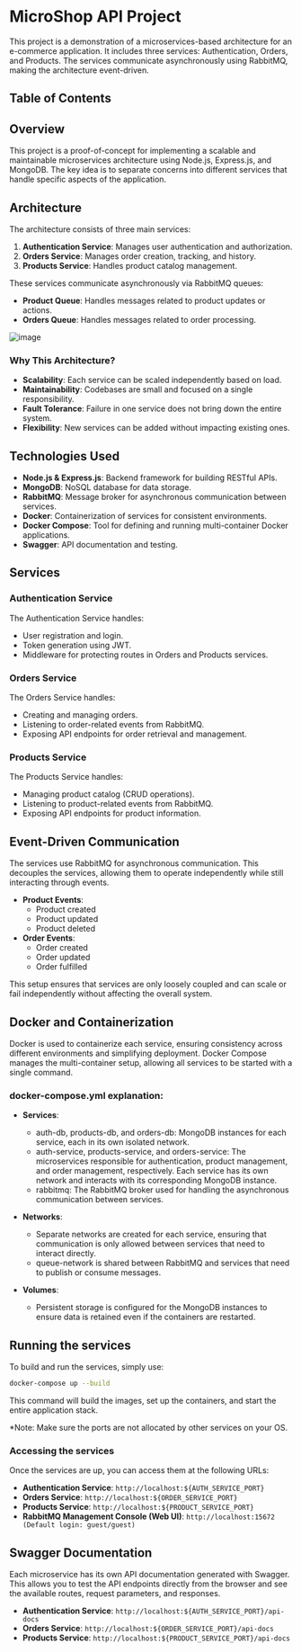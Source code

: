 # MicroShop API Project

<!---  ## Diagram 1
![image](https://github.com/user-attachments/assets/1a47e1e0-58df-4993-b933-301ae2a614ba) --->

This project is a demonstration of a microservices-based architecture for an e-commerce application. It includes three services: Authentication, Orders, and Products. The services communicate asynchronously using RabbitMQ, making the architecture event-driven.

## Table of Contents


## Overview

This project is a proof-of-concept for implementing a scalable and maintainable microservices architecture using Node.js, Express.js, and MongoDB. The key idea is to separate concerns into different services that handle specific aspects of the application.

## Architecture

The architecture consists of three main services:

1. **Authentication Service**: Manages user authentication and authorization.
2. **Orders Service**: Manages order creation, tracking, and history.
3. **Products Service**: Handles product catalog management.

These services communicate asynchronously via RabbitMQ queues:

- **Product Queue**: Handles messages related to product updates or actions.
- **Orders Queue**: Handles messages related to order processing.

![image](https://github.com/user-attachments/assets/cd5883d0-5e4b-42bd-9a41-a70a55ca55f4)

### Why This Architecture?

- **Scalability**: Each service can be scaled independently based on load.
- **Maintainability**: Codebases are small and focused on a single responsibility.
- **Fault Tolerance**: Failure in one service does not bring down the entire system.
- **Flexibility**: New services can be added without impacting existing ones.

## Technologies Used

- **Node.js & Express.js**: Backend framework for building RESTful APIs.
- **MongoDB**: NoSQL database for data storage.
- **RabbitMQ**: Message broker for asynchronous communication between services.
- **Docker**: Containerization of services for consistent environments.
- **Docker Compose**: Tool for defining and running multi-container Docker applications.
- **Swagger**: API documentation and testing.

## Services

### Authentication Service

The Authentication Service handles:

- User registration and login.
- Token generation using JWT.
- Middleware for protecting routes in Orders and Products services.

### Orders Service

The Orders Service handles:

- Creating and managing orders.
- Listening to order-related events from RabbitMQ.
- Exposing API endpoints for order retrieval and management.

### Products Service

The Products Service handles:

- Managing product catalog (CRUD operations).
- Listening to product-related events from RabbitMQ.
- Exposing API endpoints for product information.

## Event-Driven Communication

The services use RabbitMQ for asynchronous communication. This decouples the services, allowing them to operate independently while still interacting through events.

- **Product Events**: 
  - Product created
  - Product updated
  - Product deleted
- **Order Events**:
  - Order created
  - Order updated
  - Order fulfilled

This setup ensures that services are only loosely coupled and can scale or fail independently without affecting the overall system.

## Docker and Containerization

Docker is used to containerize each service, ensuring consistency across different environments and simplifying deployment. Docker Compose manages the multi-container setup, allowing all services to be started with a single command.

### docker-compose.yml explanation:
- **Services**:

    - auth-db, products-db, and orders-db: MongoDB instances for each service, each in its own isolated network.
    - auth-service, products-service, and orders-service: The microservices responsible for authentication, product management, and order management, respectively. Each service has its own network and interacts with its corresponding MongoDB instance.
    - rabbitmq: The RabbitMQ broker used for handling the asynchronous communication between services.
- **Networks**:

    - Separate networks are created for each service, ensuring that communication is only allowed between services that need to interact directly.
    - queue-network is shared between RabbitMQ and services that need to publish or consume messages.
- **Volumes**:

    - Persistent storage is configured for the MongoDB instances to ensure data is retained even if the containers are restarted.
  
## Running the services
To build and run the services, simply use:
```bash
docker-compose up --build
```
This command will build the images, set up the containers, and start the entire application stack.

*Note: Make sure the ports are not allocated by other services on your OS.

### Accessing the services
Once the services are up, you can access them at the following URLs:

- **Authentication Service**: `http://localhost:${AUTH_SERVICE_PORT}`
- **Orders Service**: `http://localhost:${ORDER_SERVICE_PORT}`
- **Products Service**: `http://localhost:${PRODUCT_SERVICE_PORT}`
- **RabbitMQ Management Console (Web UI)**: `http://localhost:15672 (Default login: guest/guest)`

## Swagger Documentation
Each microservice has its own API documentation generated with Swagger. This allows you to test the API endpoints directly from the browser and see the available routes, request parameters, and responses.

- **Authentication Service**: `http://localhost:${AUTH_SERVICE_PORT}/api-docs`
- **Orders Service**: `http://localhost:${ORDER_SERVICE_PORT}/api-docs`
- **Products Service**: `http://localhost:${PRODUCT_SERVICE_PORT}/api-docs`
    






